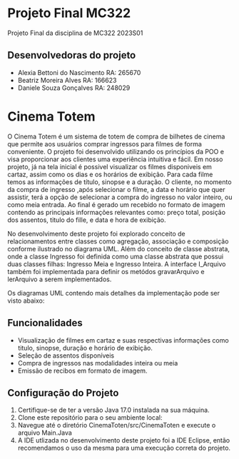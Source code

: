 # Projeto Final MC322
Projeto Final da disciplina de MC322 2023S01

## Desenvolvedoras do projeto
- Alexia Bettoni do Nascimento RA: 265670 
- Beatriz Moreira Alves RA: 166623
- Daniele Souza Gonçalves RA: 248029

# Cinema Totem

O Cinema Totem é um sistema de totem de compra de bilhetes de cinema que permite aos usuários comprar ingressos para filmes de forma conveniente. O projeto foi desenvolvido utilizando os princípios da POO e visa proporcionar aos clientes uma experiência intuitiva e fácil. Em nosso projeto, já na tela inicial é possivel visualizar os filmes disponiveis em cartaz, assim como os dias e os horários de exibição. Para cada filme temos as informações de título, sinopse e a duração. O cliente, no momento da compra de ingresso ,após selecionar o filme, a data e horário que quer assistir, terá a opção de selecionar a compra do ingresso no valor inteiro, ou como meia entrada. Ao final é gerado um recebido no formato de imagem contendo as principais informações relevantes como: preço total, posição dos assentos, titulo do fille, e data e hora de exibição. 


No desenvolvimento deste projeto foi explorado conceito de relacionamentos entre classes como agregação, associação e composição conforme ilustrado no diagrama UML. Além do conceito de classe abstrata, onde a classe Ingresso foi definida como uma classe abstrata que possui duas classes filhas: Ingresso Meia e Ingresso Inteira. A interface I_Arquivo também foi implementada para definir os metódos gravarArquivo e lerArquivo a serem implementados. 

Os diagramas UML contendo mais detalhes da implementação pode ser visto abaixo:

## Funcionalidades

- Visualização de filmes em cartaz e suas respectivas informações como titulo, sinopse, duração e horário de exibição. 
- Seleção de assentos disponíveis
- Compra de ingressos nas modalidades inteira ou meia
- Emissão de recibos em formato de imagem.


## Configuração do Projeto

1. Certifique-se de ter a versão Java 17.0 instalada na sua máquina.
2. Clone este repositório para o seu ambiente local:
3. Navegue até o diretório CinemaToten/src/CinemaToten e execute o arquivo Main.Java
4. A IDE utlizada no desenvolvimento deste projeto foi a IDE Eclipse, então recomendamos o uso da mesma para uma
execução correta do projeto. 